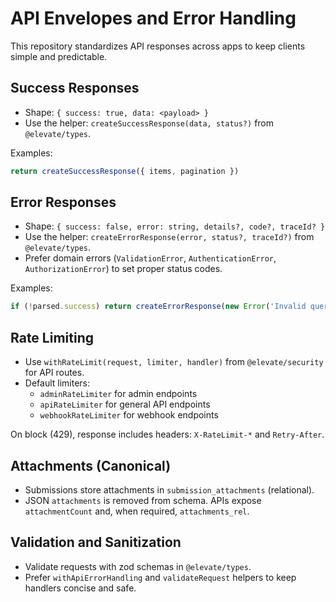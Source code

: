 # API Envelopes and Error Handling

This repository standardizes API responses across apps to keep clients simple and predictable.

## Success Responses

- Shape: `{ success: true, data: <payload> }`
- Use the helper: `createSuccessResponse(data, status?)` from `@elevate/types`.

Examples:

```ts
return createSuccessResponse({ items, pagination })
```

## Error Responses

- Shape: `{ success: false, error: string, details?, code?, traceId? }`
- Use the helper: `createErrorResponse(error, status?, traceId?)` from `@elevate/types`.
- Prefer domain errors (`ValidationError`, `AuthenticationError`, `AuthorizationError`) to set proper status codes.

Examples:

```ts
if (!parsed.success) return createErrorResponse(new Error('Invalid query'), 400)
```

## Rate Limiting

- Use `withRateLimit(request, limiter, handler)` from `@elevate/security` for API routes.
- Default limiters:
  - `adminRateLimiter` for admin endpoints
  - `apiRateLimiter` for general API endpoints
  - `webhookRateLimiter` for webhook endpoints

On block (429), response includes headers: `X-RateLimit-*` and `Retry-After`.

## Attachments (Canonical)

- Submissions store attachments in `submission_attachments` (relational).
- JSON `attachments` is removed from schema. APIs expose `attachmentCount` and, when required, `attachments_rel`.

## Validation and Sanitization

- Validate requests with zod schemas in `@elevate/types`.
- Prefer `withApiErrorHandling` and `validateRequest` helpers to keep handlers concise and safe.


